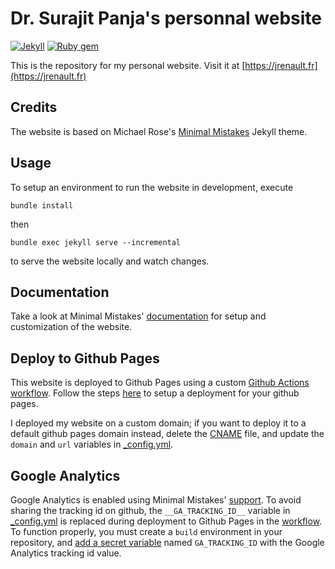 # Dr. Surajit Panja's personnal website

[![Jekyll](https://img.shields.io/gem/v/jekyll?label=jekyll)](https://jekyllrb.com/)
[![Ruby gem](https://img.shields.io/gem/v/minimal-mistakes-jekyll?label=minimal%20mistakes)](https://rubygems.org/gems/minimal-mistakes-jekyll)

This is the repository for my personal website. Visit it at [https://jrenault.fr](https://jrenault.fr)

## Credits

The website is based on Michael Rose's [Minimal Mistakes](https://github.com/mmistakes/minimal-mistakes) Jekyll theme.

## Usage

To setup an environment to run the website in development, execute

```console
bundle install
```

then

```console
bundle exec jekyll serve --incremental
```

to serve the website locally and watch changes.

## Documentation

Take a look at Minimal Mistakes' [documentation](https://mmistakes.github.io/minimal-mistakes/docs/quick-start-guide/) for setup and customization of the website.

## Deploy to Github Pages

This website is deployed to Github Pages using a custom [Github Actions workflow](./.github/workflows/jekyll.yml). Follow the steps [here](https://jekyllrb.com/docs/continuous-integration/github-actions/#setting-up-the-action) to setup a deployment for your github pages.

I deployed my website on a custom domain; if you want to deploy it to a default github pages domain instead, delete the [CNAME](./CNAME) file, and update the `domain` and `url` variables in [_config.yml](./_config.yml).

## Google Analytics

Google Analytics is enabled using Minimal Mistakes' [support](https://mmistakes.github.io/minimal-mistakes/docs/configuration/#analytics). To avoid sharing the tracking id on github, the `__GA_TRACKING_ID__` variable in [_config.yml](./_config.yml) is replaced during deployment to Github Pages in the [workflow](./.github/workflows/jekyll.yml). To function properly, you must create a `build` environment in your repository, and [add a secret variable](https://docs.github.com/en/actions/security-guides/using-secrets-in-github-actions#creating-secrets-for-an-environment) named `GA_TRACKING_ID` with the Google Analytics tracking id value.